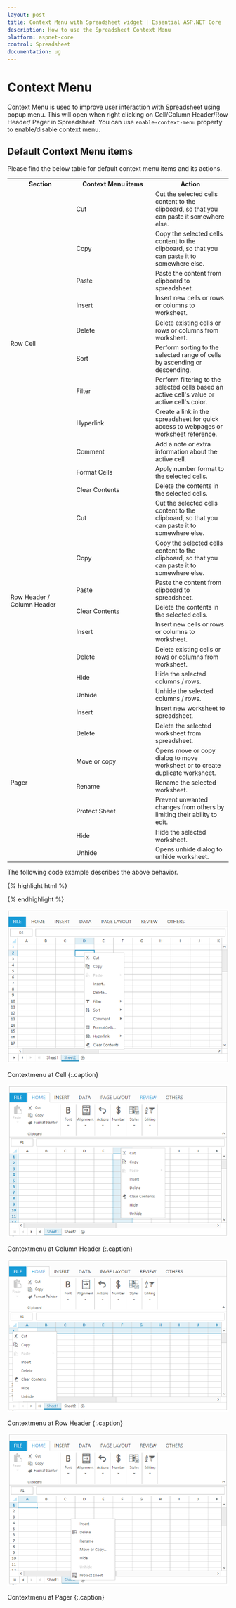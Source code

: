 ```yaml
---
layout: post
title: Context Menu with Spreadsheet widget | Essential ASP.NET Core
description: How to use the Spreadsheet Context Menu
platform: aspnet-core
control: Spreadsheet
documentation: ug
---
```


# Context Menu

Context Menu is used to improve user interaction with Spreadsheet using popup menu. This will open when right clicking on Cell/Column Header/Row Header/ Pager in Spreadsheet. You can use `enable-context-menu` property to enable/disable context menu. 

## Default Context Menu items

Please find the below table for default context menu items and its actions.

<table>
    <colgroup><col width= "150px"/><col width = "180px"/></colgroup>
    <tr><th>Section<br/></th><th>Context Menu items<br/></th><th>Action<br/></th></tr>
    <tr><td rowspan = "11">Row Cell<br/></td><td>Cut<br/></td><td>Cut the selected cells content to the clipboard, so that you can paste it somewhere else.<br/></td></tr>
    <tr><td>Copy <br/></td><td>Copy the selected cells content to the clipboard, so that you can paste it to somewhere else.<br/></td></tr>
    <tr><td>Paste<br/></td><td>Paste the content from clipboard to spreadsheet.<br/></td></tr>
    <tr><td>Insert<br/></td><td>Insert new cells or rows or columns to worksheet.<br/></td></tr>
    <tr><td>Delete<br/></td><td>Delete existing cells or rows or columns from worksheet.<br/></td></tr>
    <tr><td>Sort<br/></td><td>Perform sorting to the selected range of cells by ascending or descending.<br/></td></tr>
    <tr><td>Filter<br/></td><td>Perform filtering to the selected cells based an active cell's value or active cell's color.<br/></td></tr>
    <tr><td>Hyperlink<br/></td><td>Create a link in the spreadsheet for quick access to webpages or worksheet reference.<br/></td></tr>
    <tr><td>Comment<br/></td><td>Add a note or extra information about the active cell.<br/></td></tr>
    <tr><td>Format Cells<br/></td><td>Apply number format to the selected cells.<br/></td></tr>
    <tr><td>Clear Contents<br/></td><td>Delete the contents in the selected cells.<br/></td></tr>
    <tr><td rowspan = "8">Row Header / Column Header<br/></td><td>Cut<br/></td><td>Cut the selected cells content to the clipboard, so that you can paste it to somewhere else.<br/></td></tr>
    <tr><td>Copy <br/></td><td>Copy the selected cells content to the clipboard, so that you can paste it to somewhere else.<br/></td></tr>
    <tr><td>Paste<br/></td><td>Paste the content from clipboard to spreadsheet.<br/></td></tr>
    <tr><td>Clear Contents<br/></td><td>Delete the contents in the selected cells.<br/></td></tr>
    <tr><td>Insert<br/></td><td>Insert new cells or rows or columns to worksheet.<br/></td></tr>
    <tr><td>Delete<br/></td><td>Delete existing cells or rows or columns from worksheet.<br/></td></tr>
    <tr><td>Hide<br/></td><td>Hide the selected columns / rows.<br/></td></tr>
    <tr><td>Unhide<br/></td><td>Unhide the selected columns / rows.<br/></td></tr>
    <tr><td rowspan = "7">Pager<br/></td><td>Insert<br/></td><td>Insert new worksheet to spreadsheet.<br/></td></tr>
    <tr><td>Delete<br/></td><td>Delete the selected worksheet from spreadsheet.<br/></td></tr>
    <tr><td>Move or copy<br/></td><td>Opens move or copy dialog to move worksheet or to create duplicate worksheet.<br/></td></tr>
    <tr><td>Rename<br/></td><td>Rename the selected worksheet.<br/></td></tr>
    <tr><td>Protect Sheet<br/></td><td>Prevent unwanted changes from others by limiting their ability to edit.<br/></td></tr>
    <tr><td>Hide <br/></td><td>Hide the selected worksheet.<br/></td></tr>
    <tr><td>Unhide<br/></td><td>Opens unhide dialog to unhide worksheet.<br/></td></tr>
</table>

The following code example describes the above behavior.

{% highlight html %}

<ej-spread-sheet id="Spreadsheet" enable-context-menu ="true"></ej-spread-sheet>

{% endhighlight %}

![](Context-Menu_images/context-menu_img1.png)

Contextmenu at Cell
{:.caption}


![](Context-Menu_images/context-menu_img2.png)

Contextmenu at Column Header
{:.caption}

![](Context-Menu_images/context-menu_img3.png)

Contextmenu at Row Header
{:.caption}

![](Context-Menu_images/context-menu_img4.png)

Contextmenu at Pager
{:.caption}
